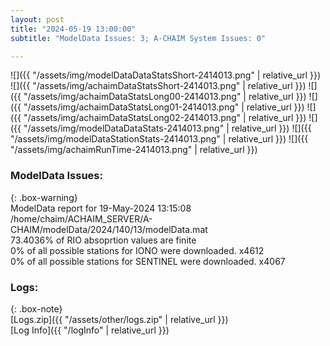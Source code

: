 ```yaml
---
layout: post
title: "2024-05-19 13:00:00"
subtitle: "ModelData Issues: 3; A-CHAIM System Issues: 0"

---
```


![]({{ "/assets/img/modelDataDataStatsShort-2414013.png" | relative_url }})
![]({{ "/assets/img/achaimDataStatsShort-2414013.png" | relative_url }})
![]({{ "/assets/img/achaimDataStatsLong00-2414013.png" | relative_url }})
![]({{ "/assets/img/achaimDataStatsLong01-2414013.png" | relative_url }})
![]({{ "/assets/img/achaimDataStatsLong02-2414013.png" | relative_url }})
![]({{ "/assets/img/modelDataDataStats-2414013.png" | relative_url }})
![]({{ "/assets/img/modelDataStationStats-2414013.png" | relative_url }})
![]({{ "/assets/img/achaimRunTime-2414013.png" | relative_url }})


### ModelData Issues:  
  
{: .box-warning}  
 ModelData report for 19-May-2024 13:15:08   
 /home/chaim/ACHAIM_SERVER/A-CHAIM/modelData/2024/140/13/modelData.mat   
 73.4036% of RIO absoprtion values are finite   
 0% of all possible stations for IONO were downloaded. x4612   
 0% of all possible stations for SENTINEL were downloaded. x4067   
  


### Logs:  
  
{: .box-note}  
[Logs.zip]({{ "/assets/other/logs.zip" | relative_url }})  
[Log Info]({{ "/logInfo" | relative_url }})  
